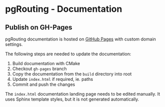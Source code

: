 # pgRouting - Documentation

## Publish on GH-Pages

pgRouting documentation is hosted on [GitHub Pages](http://pages.github.com) with custom domain settings.

The following steps are needed to update the documentation:

1. Build documentation with CMake
2. Checkout `gh-pages` branch
3. Copy the documentation from the `build` directory into root
4. Update `index.html` if required, ie. paths
5. Commit and push the changes

The `index.html` documentation landing page needs to be edited manually. 
It uses Sphinx template styles, but it is not generated automatically.

